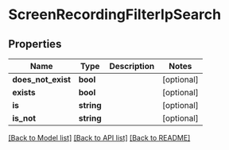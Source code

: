 # ScreenRecordingFilterIpSearch

## Properties
Name | Type | Description | Notes
------------ | ------------- | ------------- | -------------
**does_not_exist** | **bool** |  | [optional] 
**exists** | **bool** |  | [optional] 
**is** | **string** |  | [optional] 
**is_not** | **string** |  | [optional] 

[[Back to Model list]](../README.md#documentation-for-models) [[Back to API list]](../README.md#documentation-for-api-endpoints) [[Back to README]](../README.md)


